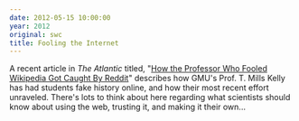```yaml
---
date: 2012-05-15 10:00:00
year: 2012
original: swc
title: Fooling the Internet
---
```

<p>A recent article in <em>The Atlantic</em> titled, "<a href="http://www.theatlantic.com/national/archive/2012/05/how-the-professor-who-fooled-wikipedia-got-caught-by-reddit/257134/">How the Professor Who Fooled Wikipedia Got Caught By Reddit</a>" describes how GMU's Prof. T. Mills Kelly has had students fake history online, and how their most recent effort unraveled. There's lots to think about here regarding what scientists should know about using the web, trusting it, and making it their own...</p>
